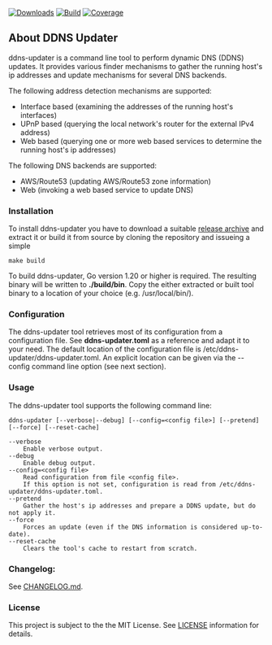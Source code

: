 [![Downloads](https://img.shields.io/github/downloads/hdecarne-github/ddns-updater/total.svg)](https://github.com/hdecarne-github/ddns-updater/releases)
[![Build](https://github.com/hdecarne-github/ddns-updater/actions/workflows/build.yml/badge.svg)](https://github.com/hdecarne-github/ddns-updater/actions/workflows/build.yml)
[![Coverage](https://sonarcloud.io/api/project_badges/measure?project=hdecarne-github_ddns-updater&metric=coverage)](https://sonarcloud.io/summary/new_code?id=hdecarne-github_ddns-updater)

## About DDNS Updater
ddns-updater is a command line tool to perform dynamic DNS (DDNS) updates. It provides various finder mechanisms to gather the
running host's ip addresses and update mechanisms for several DNS backends.

The following address detection mechanisms are supported:
* Interface based (examining the addresses of the running host's interfaces)
* UPnP based (querying the local network's router for the external IPv4 address)
* Web based (querying one or more web based services to determine the running host's ip addresses)

The following DNS backends are supported:
* AWS/Route53 (updating AWS/Route53 zone information)
* Web (invoking a web based service to update DNS)

### Installation
To install ddns-updater you have to download a suitable [release archive](https://github.com/hdecarne-github/ddns-updater/releases) and extract it or build it from source by cloning the repository and issueing a simple
```
make build
```
To build ddns-updater, Go version 1.20 or higher is required. The resulting binary will be written to **./build/bin**.
Copy the either extracted or built tool binary to a location of your choice (e.g. /usr/local/bin/).

### Configuration
The ddns-updater tool retrieves most of its configuration from a configuration file. See **ddns-updater.toml** as a reference and
adapt it to your need. The default location of the configuration file is /etc/ddns-updater/ddns-updater.toml. An explicit location
can be given via the --config command line option (see next section).

### Usage
The ddns-updater tool supports the following command line: 
```
ddns-updater [--verbose|--debug] [--config=<config file>] [--pretend] [--force] [--reset-cache]

--verbose
	Enable verbose output.
--debug
	Enable debug output.
--config=<config file>
	Read configuration from file <config file>.
	If this option is not set, configuration is read from /etc/ddns-updater/ddns-updater.toml.
--pretend
	Gather the host's ip addresses and prepare a DDNS update, but do not apply it.
--force
	Forces an update (even if the DNS information is considered up-to-date).
--reset-cache
	Clears the tool's cache to restart from scratch.
```

### Changelog:
See [CHANGELOG.md](https://raw.githubusercontent.com/hdecarne/ddns-updater/master/CHANGELOG.md).

### License
This project is subject to the the MIT License.
See [LICENSE](https://raw.githubusercontent.com/hdecarne/ddns-updater/master/LICENSE) information for details.
